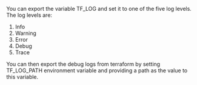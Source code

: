 You can export the variable TF_LOG and set it to one of the five log levels.
The log levels are:
1. Info
2. Warning
3. Error
4. Debug
5. Trace

You can then export the debug logs from terraform by setting TF_LOG_PATH environment variable and providing a path as the value to this variable.